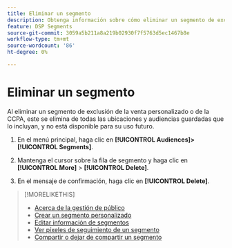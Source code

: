 ```yaml
---
title: Eliminar un segmento
description: Obtenga información sobre cómo eliminar un segmento de exclusión de la venta personalizado o de la CCPA.
feature: DSP Segments
source-git-commit: 3059a5b211a8a219b02930f7f5763d5ec1467b8e
workflow-type: tm+mt
source-wordcount: '86'
ht-degree: 0%

---
```


# Eliminar un segmento

Al eliminar un segmento de exclusión de la venta personalizado o de la CCPA, este se elimina de todas las ubicaciones y audiencias guardadas que lo incluyan, y no está disponible para su uso futuro.

1. En el menú principal, haga clic en **[!UICONTROL Audiences]>[!UICONTROL Segments]**.

1. Mantenga el cursor sobre la fila de segmento y haga clic en **[!UICONTROL More]** > **[!UICONTROL Delete]**.

1. En el mensaje de confirmación, haga clic en **[!UICONTROL Delete]**.

>[!MORELIKETHIS]
>
>* [Acerca de la gestión de público](audience-about.md)
>* [Crear un segmento personalizado](custom-segment-create.md)
>* [Editar información de segmentos](segment-edit.md)
>* [Ver píxeles de seguimiento de un segmento](segment-view-pixels.md)
>* [Compartir o dejar de compartir un segmento](segment-share.md)

